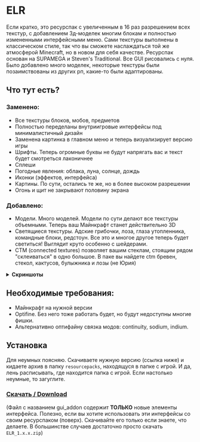 # ELR

Если кратко, это ресурспак с увеличенным в 16 раз разрешением всех текстур, с добавлением 3д-моделек многим блокам и полностью измененными интерфейсными меню. Сами текстуры выполнены в классическом стиле, так что вы сможете наслаждаться той же атмосферой Minecraft, но в новом для себя качестве. Ресурспак основан на SUPAMEGA и Steven's Traditional. Все GUI рисовались с нуля. Было добавлено много моделек, некоторые текстуры были позаимствованы из других рп, какие-то были адаптированы.


## Что тут есть?

### Заменено:

- Все текстуры блоков, мобов, предметов
- Полностью переделаны внутриигровые интерфейсы под минималистичный дизайн
- Заменена картинка в главном меню и теперь визуализирует версию игры
- Шрифты. Теперь огромные буквы не будут напрягать вас и текст будет смотреться лаконичнее
- Сплеши
- Погодные явления: облака, луна, солнце, дождь
- Иконки (эффектов, интерфейса)
- Картины. По сути, остались те же, но в более высоком разрешении
- Огонь и щит не закрывают половину экрана

### Добавлено:

- Модели. Много моделей. Модели по сути делают все текстуры объемными. Теперь ваш Майнкрафт станет действительно 3D
- Светящиеся текстуры. Адские грибочки, лоза, глаза утопленника, командные блоки, редстоун. Все это и многое другое теперь будет светиться! Выглядит круто особенно с шейдерами.
- CTM (connected textures) позволяет вашим стеклам, стоящим рядом "склеиваться" в одно большое. В паке вы найдете ctm бревен, стекол, кактусов, булыжника и лозы (не Юрия)
<details><summary><b>Скриншоты</b></summary>
	<details><summary><b>Блоки</b></summary>
		<table><tr>
			<td><img src="https://github.com/lomik31/ELR/blob/master/screenshots/2024-02-28_21.20.44.png"></td>
			<td><img src="https://github.com/lomik31/ELR/blob/master/screenshots/2024-02-24_01.36.42.png"></td>
		</tr></table>
		<table><tr>
			<td><img src="https://github.com/lomik31/ELR/blob/master/screenshots/2022-11-22_11.03.26.png"></td>
			<td><img src="https://github.com/lomik31/ELR/blob/master/screenshots/2022-11-22_11.03.35.png"></td>
		</tr></table>
		<table><tr>
			<td><img src="https://github.com/lomik31/ELR/blob/master/screenshots/2024-02-24_01.39.58.png"></td>
			<td><img src="https://github.com/lomik31/ELR/blob/master/screenshots/2024-02-24_01.39.35.png"></td>
		</tr></table>
		<table><tr>
			<td><img src="https://github.com/lomik31/ELR/blob/master/screenshots/2024-02-24_01.39.14.png"></td>
			<td><img src="https://github.com/lomik31/ELR/blob/master/screenshots/2024-02-24_01.46.53.png"></td>
		</tr></table>
		<table><tr>
			<td><img src="https://github.com/lomik31/ELR/blob/master/screenshots/2022-11-22_11.07.42.png"></td>
			<td><img src="https://github.com/lomik31/ELR/blob/master/screenshots/2022-11-22_11.10.29.png"></td>
		</tr></table>
		<table><tr>
			<td><img src="https://github.com/lomik31/ELR/blob/master/screenshots/2022-11-22_11.12.18.png"></td>
			<td><img src="https://github.com/lomik31/ELR/blob/master/screenshots/2022-11-22_11.16.09.png"></td>
		</tr></table>
		<table><tr>
			<td><img src="https://github.com/lomik31/ELR/blob/master/screenshots/2022-11-22_11.18.55.png"></td>
			<td><img src="https://github.com/lomik31/ELR/blob/master/screenshots/2022-11-22_11.23.05.png"></td>
		</tr></table>
		<table><tr>
			<td><img src="https://github.com/lomik31/ELR/blob/master/screenshots/2024-02-24_01.28.10.png"></td>
			<td><img src="https://github.com/lomik31/ELR/blob/master/screenshots/2024-02-24_01.32.22.png"></td>
		</tr></table>
		<table><tr>
			<td><img src="https://github.com/lomik31/ELR/blob/master/screenshots/2024-02-24_01.22.32.png"></td>
			<td><img src="https://github.com/lomik31/ELR/blob/master/screenshots/2024-02-24_01.22.39.png"></td>
		</tr></table>
		<table><tr>
			<td><img src="https://github.com/lomik31/ELR/blob/master/screenshots/2024-02-24_01.38.16.png"></td>
			<td><img src="https://github.com/lomik31/ELR/blob/master/screenshots/2024-02-24_01.43.06.png"></td>
		</tr></table>
	</details>
	<details><summary><b>Интерфейсы</b></summary>
		<img src="https://github.com/lomik31/ELR/blob/master/screenshots/2022-11-22_11.17.37.png">
		<img src="https://github.com/lomik31/ELR/blob/master/screenshots/2024-02-28_19.37.42.png">
		<img src="https://github.com/lomik31/ELR/blob/master/screenshots/2022-11-22_11.18.02.png">
		<img src="https://github.com/lomik31/ELR/blob/master/screenshots/2024-02-28_21.27.56.png">
		<img src="https://github.com/lomik31/ELR/blob/master/screenshots/2024-02-28_21.31.08.png">
		<img src="https://github.com/lomik31/ELR/blob/master/screenshots/2022-11-22_11.19.24.png">
		<img src="https://github.com/lomik31/ELR/blob/master/screenshots/2022-11-22_11.19.37.png">
		<img src="https://github.com/lomik31/ELR/blob/master/screenshots/2024-02-28_21.32.08.png">
		<img src="https://github.com/lomik31/ELR/blob/master/screenshots/2024-02-24_01.37.43.png">
	</details>
</details>

## Необходимые требования:
- Майнкрафт на нужной версии
- Optifine. Без него тоже работать будет, но будут недоступны многие фишки.
- Альтернативно оптифайну связка модов: continuity, sodium, indium.

## Установка
Для неумных поясняю. Скачиваете нужную версию (ссылка ниже) и кидаете архив в папку `resourcepacks`, находящуся в папке с игрой. И да, лень расписывать, где находится папка с игрой. Если настолько неумные, то загуглите.

### [Скачать / Download](https://github.com/lomik31/ELR/releases)
(Файл с названием gui_addon содержит <b>ТОЛЬКО</b> новые элементы интерфейса. Полезно, если вы хотите использовать эти интерфейсы со своим ресурспаком (поверх). Скачивайте его только если знаете, что делаете. В большинстве случаев достаточно просто скачать `ELR_1.x.x.zip`)

